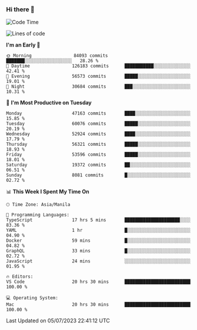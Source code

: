 ### Hi there 👋

<!--START_SECTION:waka-->
![Code Time](http://img.shields.io/badge/Code%20Time-4%2C139%20hrs%2019%20mins-blue)

![Lines of code](https://img.shields.io/badge/From%20Hello%20World%20I%27ve%20Written-111.6%20million%20lines%20of%20code-blue)

**I'm an Early 🐤** 

```text
🌞 Morning                84093 commits       ███████░░░░░░░░░░░░░░░░░░   28.26 % 
🌆 Daytime                126183 commits      ███████████░░░░░░░░░░░░░░   42.41 % 
🌃 Evening                56573 commits       █████░░░░░░░░░░░░░░░░░░░░   19.01 % 
🌙 Night                  30684 commits       ███░░░░░░░░░░░░░░░░░░░░░░   10.31 % 
```
📅 **I'm Most Productive on Tuesday** 

```text
Monday                   47163 commits       ████░░░░░░░░░░░░░░░░░░░░░   15.85 % 
Tuesday                  60076 commits       █████░░░░░░░░░░░░░░░░░░░░   20.19 % 
Wednesday                52924 commits       ████░░░░░░░░░░░░░░░░░░░░░   17.79 % 
Thursday                 56321 commits       █████░░░░░░░░░░░░░░░░░░░░   18.93 % 
Friday                   53596 commits       █████░░░░░░░░░░░░░░░░░░░░   18.01 % 
Saturday                 19372 commits       ██░░░░░░░░░░░░░░░░░░░░░░░   06.51 % 
Sunday                   8081 commits        █░░░░░░░░░░░░░░░░░░░░░░░░   02.72 % 
```


📊 **This Week I Spent My Time On** 

```text
🕑︎ Time Zone: Asia/Manila

💬 Programming Languages: 
TypeScript               17 hrs 5 mins       █████████████████████░░░░   83.36 % 
YAML                     1 hr                █░░░░░░░░░░░░░░░░░░░░░░░░   04.90 % 
Docker                   59 mins             █░░░░░░░░░░░░░░░░░░░░░░░░   04.82 % 
GraphQL                  33 mins             █░░░░░░░░░░░░░░░░░░░░░░░░   02.72 % 
JavaScript               24 mins             ░░░░░░░░░░░░░░░░░░░░░░░░░   01.95 % 

🔥 Editors: 
VS Code                  20 hrs 30 mins      █████████████████████████   100.00 % 

💻 Operating System: 
Mac                      20 hrs 30 mins      █████████████████████████   100.00 % 
```


 Last Updated on 05/07/2023 22:41:12 UTC
<!--END_SECTION:waka-->


<!--
**rad182/rad182** is a ✨ _special_ ✨ repository because its `README.md` (this file) appears on your GitHub profile.

Here are some ideas to get you started:

- 🔭 I’m currently working on ...
- 🌱 I’m currently learning ...
- 👯 I’m looking to collaborate on ...
- 🤔 I’m looking for help with ...
- 💬 Ask me about ...
- 📫 How to reach me: ...
- 😄 Pronouns: ...
- ⚡ Fun fact: ...
-->
